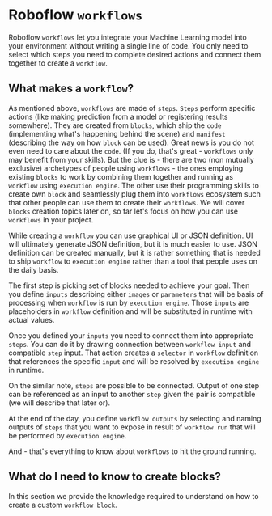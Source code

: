 # Roboflow `workflows`

Roboflow `workflows` let you integrate your Machine Learning model into your environment without 
writing a single line of code. You only need to select which steps you need to complete desired
actions and connect them together to create a `workflow`.


## What makes a `workflow`?

As mentioned above, `workflows` are made of `steps`. `Steps` perform specific actions (like 
making prediction from a model or registering results somewhere). They are created from `blocks`, 
which ship the `code` (implementing what's happening behind the scene) and `manifest` (describing 
the way on how `block` can be used). Great news is you do not even need to care about the `code`.
(If you do, that's great - `workflows` only may benefit from your skills). But the clue is - 
there are two (non mutually exclusive) archetypes of people using `workflows` - the ones 
employing existing `blocks` to work by combining them together and running as `workflow` using 
`execution engine`. The other use their programming skills to create own `block` and 
seamlessly plug them into `workflows` ecosystem such that other people can use them to create 
their `workflows`. We will cover `blocks` creation topics later on, so far let's focus on 
how you can use `workflows` in your project.

While creating a `workflow` you can use graphical UI or JSON definition. UI will ultimately generate
JSON definition, but it is much easier to use. JSON definition can be created manually, but it is
rather something that is needed to ship `workflow` to `execution engine` rather than a tool that 
people uses on the daily basis. 

The first step is picking set of blocks needed to achieve your goal. Then you define `inputs` describing 
either `images` or `parameters` that will be basis of  processing when `workflow` is run by `execution engine`. 
Those `inputs` are placeholders in `workflow` definition and will be substituted in runtime with actual values. 

Once you defined your `inputs` you need to connect them into appropriate `steps`. You can do it by drawing 
connection between `workflow input` and compatible `step` input. That action creates a `selector` in 
`workflow` definition that references the specific `input` and will be resolved by `execution engine` in runtime.

On the similar note, `steps` are possible to be connected. Output of one step can be referenced as an input to
another `step` given the pair is compatible (we will describe that later or).

At the end of the day, you define `workflow outputs` by selecting and naming outputs of `steps` that you 
want to expose in result of `workflow run` that will be performed by `execution engine`.

And - that's everything to know about `workflows` to hit the ground running.


## What do I need to know to create blocks?
In this section we provide the knowledge required to understand on how to create a custom `workflow block`.

